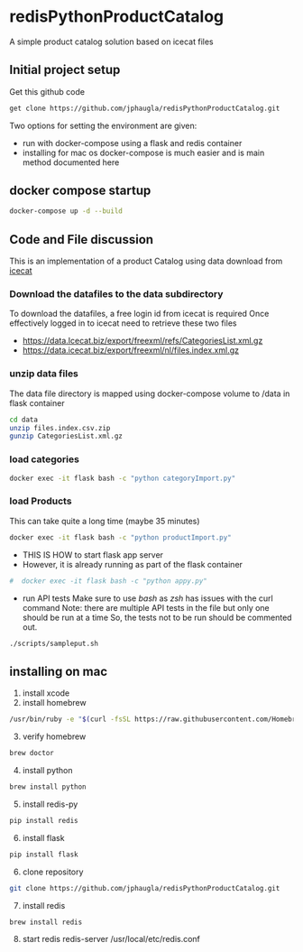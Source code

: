 # redisPythonProductCatalog
A simple product catalog solution based on icecat files
## Initial project setup
Get this github code
```bash 
get clone https://github.com/jphaugla/redisPythonProductCatalog.git
```
Two options for setting the environment are given:  
  * run with docker-compose using a flask and redis container
  * installing for mac os
docker-compose is much easier and is main method documented here
## docker compose startup
```bash
docker-compose up -d --build
```
## Code and File discussion
This is an implementation of a product Catalog using data download from
 [icecat](https://iceclog.com/open-catalog-interface-oci-open-icecat-xml-and-full-icecat-xml-repositories/)

### Download the datafiles to the data subdirectory
To download the datafiles, a free login id from icecat is required
Once effectively logged in to icecat need to retrieve these two files
  * https://data.Icecat.biz/export/freexml/refs/CategoriesList.xml.gz
  * https://data.icecat.biz/export/freexml/nl/files.index.xml.gz

### unzip data files
The data file directory is mapped 
using docker-compose volume to /data in flask container
```bash
cd data
unzip files.index.csv.zip
gunzip CategoriesList.xml.gz
```
### load categories
```bash
docker exec -it flask bash -c "python categoryImport.py"
```
### load Products
This can take quite a long time (maybe 35 minutes)
```bash
docker exec -it flask bash -c "python productImport.py"
```
  * THIS IS HOW to start flask app server
  * However, it is already running as part of the flask container
 ```bash
#  docker exec -it flask bash -c "python appy.py"
 ```
  * run API tests
Make sure to use *bash* as *zsh* has issues with the curl command 
Note:  there are multiple API tests in the file but only one should be run at a time
So, the tests not to be run should be commented out.
 ```bash
./scripts/sampleput.sh
```
##  installing on mac
1. install xcode
2. install homebrew
```bash
/usr/bin/ruby -e "$(curl -fsSL https://raw.githubusercontent.com/Homebrew/install/master/install)"
```
3. verify homebrew
```bash
brew doctor
```
4. install python
```bash
brew install python
```
5. install redis-py
```bash
pip install redis
```
6.  install flask
```bash
pip install flask
```
6. clone repository
```bash
git clone https://github.com/jphaugla/redisPythonProductCatalog.git
```
7. install redis
```bash
brew install redis
```
8. start redis 
	redis-server /usr/local/etc/redis.conf

